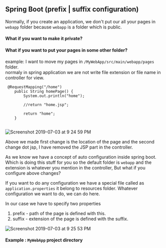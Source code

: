 
## Spring Boot (prefix | suffix configuration)

Normally, if you create an application, we don't put our all your pages in `webapp` folder because `webapp` is a folder which is public.

#### What if you want to make it private?
#### What if you want to put your pages in some other folder?

example: I want to move my pages in `/MyWebApp/src/main/webapp/pages` folder.  
normaly in spring application we are not write file extension or file name in controller for view.

```
 @RequestMapping("/home")
	public String homePage() {
		System.out.println("home");
		
		//return "home.jsp";

		return "home";
	}
	
 ```
![Screenshot 2019-07-03 at 9 24 59 PM](https://user-images.githubusercontent.com/35020560/60607232-86b5bf00-9dda-11e9-9e87-5e6ee07573d6.png)

Above we made first change is the location of the page and the second change dot jsp, I have removed the JSP part in the controller.

As we know we have a concept of auto configuration inside spring boot. Which is doing this stuff for you so the default folder is `webapp` and the extension is whatever you mention in the controller, But what if you configure above changes?

If you want to do any configuration we have a special file called as `application.properties` it belong to resources folder. Whatever configuration we want to do, we can do here.

In our case we have to specify two properties
1. prefix - path of the page is defined with this.
2. suffix - extension of the page is defined with the suffix.

![Screenshot 2019-07-03 at 9 25 53 PM](https://user-images.githubusercontent.com/35020560/60611621-6a1e8480-9de4-11e9-90eb-9bbac9674ac5.png)

#### Example : `MyWebApp` project directory
